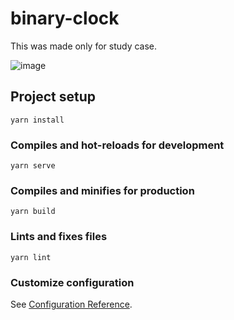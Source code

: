 # binary-clock

This was made only for study case.

![image](https://user-images.githubusercontent.com/36170400/111014010-8415b600-8380-11eb-835a-0652f2e67cbe.png)

## Project setup
```
yarn install
```

### Compiles and hot-reloads for development
```
yarn serve
```

### Compiles and minifies for production
```
yarn build
```

### Lints and fixes files
```
yarn lint
```

### Customize configuration
See [Configuration Reference](https://cli.vuejs.org/config/).
